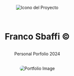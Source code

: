 <div align="center">
  
![Icono del Proyecto](https://github.com/FrancoSbaffi/Portfolio/assets/99909205/b52b3cd3-d196-4c91-9f8c-2081a7e51d38)

</div>
<br>
<h1 align="center" style="margin-bottom: 0;">
  Franco Sbaffi &copy;
</h1>
<br>
<p align="center">
  Personal Porfolio 2024
</p>
<br>
<div align="center">
  
<img src="https://github.com/FrancoSbaffi/Portfolio/assets/99909205/a1f2a47f-2de6-46ac-ae26-ae96a64c0205" alt="Portfolio Image" style="border-radius: 10px;">
  
</div>



